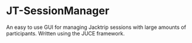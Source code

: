 # JT-SessionManager

An easy to use GUI for managing Jacktrip sessions with large amounts of participants. Written using the JUCE framework.
